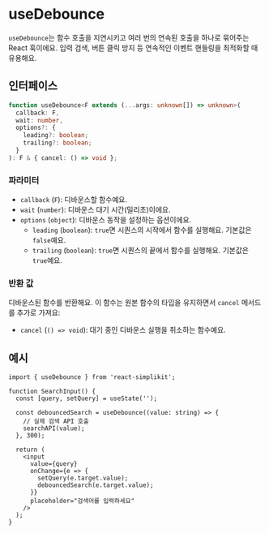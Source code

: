# useDebounce

`useDebounce`는 함수 호출을 지연시키고 여러 번의 연속된 호출을 하나로 묶어주는 React 훅이에요.
입력 검색, 버튼 클릭 방지 등 연속적인 이벤트 핸들링을 최적화할 때 유용해요.

## 인터페이스

```ts
function useDebounce<F extends (...args: unknown[]) => unknown>(
  callback: F,
  wait: number,
  options?: {
    leading?: boolean;
    trailing?: boolean;
  }
): F & { cancel: () => void };
```

### 파라미터

- `callback` (`F`): 디바운스할 함수예요.
- `wait` (`number`): 디바운스 대기 시간(밀리초)이에요.
- `options` (`object`): 디바운스 동작을 설정하는 옵션이에요.
  - `leading` (`boolean`): `true`면 시퀀스의 시작에서 함수를 실행해요. 기본값은 `false`예요.
  - `trailing` (`boolean`): `true`면 시퀀스의 끝에서 함수를 실행해요. 기본값은 `true`예요.

### 반환 값

디바운스된 함수를 반환해요. 이 함수는 원본 함수의 타입을 유지하면서 `cancel` 메서드를 추가로 가져요:

- `cancel` (`() => void`): 대기 중인 디바운스 실행을 취소하는 함수예요.

## 예시

```tsx
import { useDebounce } from 'react-simplikit';

function SearchInput() {
  const [query, setQuery] = useState('');

  const debouncedSearch = useDebounce((value: string) => {
    // 실제 검색 API 호출
    searchAPI(value);
  }, 300);

  return (
    <input
      value={query}
      onChange={e => {
        setQuery(e.target.value);
        debouncedSearch(e.target.value);
      }}
      placeholder="검색어를 입력하세요"
    />
  );
}
```
